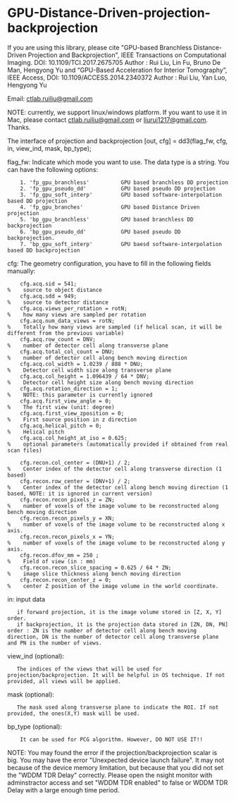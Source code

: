 # GPU-Distance-Driven-projection-backprojection

If you are using this library, please cite
"GPU-based Branchless Distance-Driven Projection and Backprojection", IEEE Transactions on Computational Imaging. DOI: 10.1109/TCI.2017.2675705
Author : Rui Liu, Lin Fu, Bruno De Man, Hengyong Yu
and 
“GPU-Based Acceleration for Interior Tomography”, IEEE Access, DOI: 10.1109/ACCESS.2014.2340372
Author : Rui Liu, Yan Luo, Hengyong Yu

Email: ctlab.ruiliu@gmail.com

NOTE: currently, we support linux/windows platform. If you want to use it in Mac, please contact ctlab.ruiliu@gmail.com or liurui1217@gmail.com.
Thanks.

The interface of projection and backprojection
[out, cfg] = dd3(flag_fw, cfg, in, view_ind, mask, bp_type);

flag_fw: Indicate which mode you want to use. The data type is a string. You can have the following options:

        1. 'fp_gpu_branchless'          GPU based branchless DD projection 
        2. 'fp_gpu_pseudo_dd'           GPU based pseudo DD projection
        3. 'fp_gpu_soft_interp'         GPU based software-interpolation based DD projection 
        4. 'fp_gpu_branches'            GPU based Distance Driven projection
        5. 'bp_gpu_branchless'          GPU based branchless DD backprojection
        6. 'bp_gpu_pseudo_dd'           GPU based pseudo DD backprojection.
        7. 'bp_gpu_soft_interp'         GPU baesd software-interpolation based DD backprojection

cfg: The geometry configuration, you have to fill in the following fields manually:

        cfg.acq.sid = 541;                                                  %    source to object distance
        cfg.acq.sdd = 949;                                                  %    source to detector distance
        cfg.acq.views_per_rotation = rotN;                                  %    how many views are sampled per rotation
        cfg.acq.num_data_views = rotN;                                      %    Totally how many views are sampled (if helical scan, it will be different from the previous variable)
        cfg.acq.row_count = DNV;                                            %    number of detector cell along transverse plane
        cfg.acq.total_col_count = DNU;                                      %    number of detector cell along bench moving direction
        cfg.acq.col_width = 1.0239 / 888 * DNU;                             %    Detector cell width size along transverse plane
        cfg.acq.col_height = 1.096439 / 64 * DNV;                           %    Detector cell height size along bench moving direction
        cfg.acq.rotation_direction = 1;                                     %    NOTE: this parameter is currently ignored
        cfg.acq.first_view_angle = 0;                                       %    The first view (unit: degree)
        cfg.acq.first_view_zposition = 0;                                   %    First source position in z direction
        cfg.acq.helical_pitch = 0;                                          %    Helical pitch
        cfg.acq.col_height_at_iso = 0.625;                                  %    optional parameters (automatically provided if obtained from real scan files) 

        cfg.recon.col_center = (DNU+1) / 2;                                 %    Center index of the detector cell along transverse direction (1 based)
        cfg.recon.row_center = (DNV+1) / 2;                                 %    Center index of the detector cell along bench moving direction (1 based, NOTE: it is ignored in current version)
        cfg.recon.recon_pixels_z = ZN;                                      %    number of voxels of the image volume to be reconstructed along bench moving direction
        cfg.recon.recon_pixels_y = XN;                                      %    number of voxels of the image volume to be reconstructed along x axis.
        cfg.recon.recon_pixels_x = YN;                                      %    number of voxels of the image volume to be reconstructed along y axis.
        cfg.recon.dfov_mm = 250 ;                                           %    Field of view (in : mm)
        cfg.recon.recon_slice_spacing = 0.625 / 64 * ZN;                    %    image slice thickness along bench moving direction
        cfg.recon.recon_center_z = 0;                                       %    center Z position of the image volume in the world coordinate.

in:  input data

       if forward projection, it is the image volume stored in [Z, X, Y] order.
       if backprojection, it is the projection data stored in [ZN, DN, PN] order : ZN is the number of detector cell along bench moving direction, DN is the number of detector cell along transverse plane and PN is the number of views.

view_ind (optional):

       The indices of the views that will be used for projection/backprojection. It will be helpful in OS technique. If not provided, all views will be applied.

mask (optional):

       The mask used along transverse plane to indicate the ROI. If not provided, the ones(X,Y) mask will be used.

bp_type (optional):

        It can be used for PCG algorithm. However, DO NOT USE IT!!
        
        
NOTE: You may found the error if the projection/backprojection scalar is big. You may have the error "Unexpected device launch failure". It may not because of the device memory limitation, but because that you did not set the "WDDM TDR Delay" correctly. Please open the nsight monitor with adminstractor access and set "WDDM TDR enabled" to false or WDDM TDR Delay with a large enough time period.

